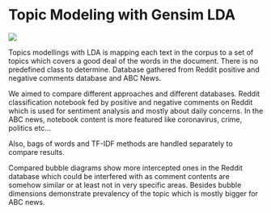 # Topic Modeling with Gensim LDA

<img src="C:\Users\emreb\Documents\projects\newonelast\Reddit-ABCtables.png">

Topics modellings with LDA is mapping each text in the corpus to a set of topics which covers a good deal of the words in the document. There is no predefined class to determine. 
Database gathered from Reddit positive and negative comments database and ABC News.

We aimed to compare different approaches and different databases. Reddit classification notebook fed by positive and negative comments on Reddit which is used for sentiment analysis and mostly about daily concerns. In the ABC news, notebook content is more featured like coronavirus, crime, politics etc...

Also, bags of words and TF-IDF methods are handled separately to compare results.

Compared bubble diagrams show more intercepted ones in the Reddit database which could be interfered with as comment contents are somehow similar or at least not in very specific areas. Besides bubble dimensions demonstrate prevalency of the topic which is mostly bigger for ABC news. 

